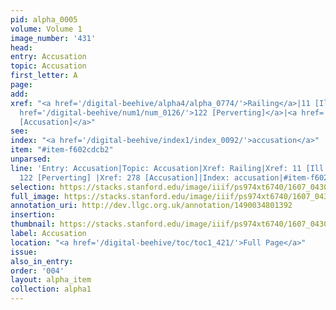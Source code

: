 ```yaml
---
pid: alpha_0005
volume: Volume 1
image_number: '431'
head:
entry: Accusation
topic: Accusation
first_letter: A
page:
add:
xref: "<a href='/digital-beehive/alpha4/alpha_0774/'>Railing</a>|11 [Ill names]|<a
  href='/digital-beehive/num1/num_0126/'>122 [Perverting]</a>|<a href='/digital-beehive/num2/num_0313/'>278
  [Accusation]</a>"
see:
index: "<a href='/digital-beehive/index1/index_0092/'>accusation</a>"
item: "#item-f602cdcb2"
unparsed:
line: 'Entry: Accusation|Topic: Accusation|Xref: Railing|Xref: 11 [Ill names]|Xref:
  122 [Perverting] |Xref: 278 [Accusation]|Index: accusation|#item-f602cdcb2'
selection: https://stacks.stanford.edu/image/iiif/ps974xt6740/1607_0430/248,2326,3231,551/full/0/default.jpg
full_image: https://stacks.stanford.edu/image/iiif/ps974xt6740/1607_0430/full/full/0/default.jpg
annotation_uri: http://dev.llgc.org.uk/annotation/1490034801392
insertion:
thumbnail: https://stacks.stanford.edu/image/iiif/ps974xt6740/1607_0430/248,2326,600,180/250,/0/default.jpg
label: Accusation
location: "<a href='/digital-beehive/toc/toc1_421/'>Full Page</a>"
issue:
also_in_entry:
order: '004'
layout: alpha_item
collection: alpha1
---
```

